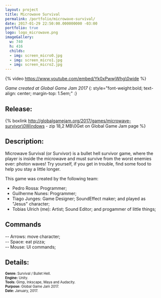 ```yaml
---
layout: project
title: Microwave Survival
permalink: /portfolio/microwave-survival/
date: 2017-01-29 22:50:00.000000000 -03:00
portfolio: true
logo: logo_microwave.png
imageGallery:
  w: 740
  h: 416
  childs:
  - img: screen_micro0.jpg
  - img: screen_micro1.jpg
  - img: screen_micro2.jpg
---
```


{% video https://www.youtube.com/embed/Yk0xPwwjWhg\0wide %}

_Game created at Global Game Jam 2017_
{: style="font-weight:bold; text-align: center; margin-top: 1.5em;" :}

## Release:

{% boxlink http://globalgamejam.org/2017/games/microwave-survivor\0Windows - zip 18,2 MB\0Get on Global Game Jam page %}

## Description:

Microwave Survival (or Survivor) is a bullet hell survivor game, where the player is inside the microwave and must survive from the worst enemies ever: photon waves! Try yourself, if you get in trouble, find some food to help you stay a little longer.

This game was created by the following team:<br>
- Pedro Rossa: Programmer;<br>
- Guilherme Nunes: Programmer;<br>
- Tiago Junges: Game Designer; SoundEffect maker; and played as "Jesus" character;<br>
- Tobias Ulrich (me): Artist; Sound Editor; and progammer of little things;<br>

## Commands

-- Arrows: move character;<br>
-- Space: eat pizza;<br>
-- Mouse: UI commands;<br>

## Details:

<p style="font-size:0.8em">
<strong>Genre:</strong> Survival / Bullet Hell.<br>
<strong>Engine:</strong> Unity.<br>
<strong>Tools:</strong> Gimp, Inkscape, Maya and Audacity.<br>
<strong>Purpose:</strong> Global Game Jam 2017.<br>
<strong>Date:</strong> January, 2017.<br>
</p>
